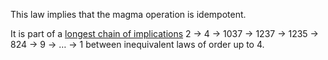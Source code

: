 This law implies that the magma operation is idempotent.

It is part of a [longest chain of implications](https://leanprover.zulipchat.com/#narrow/channel/458659-Equational/topic/Longest.20implication.20chain/near/521750611) 2 → 4 → 1037 → 1237 → 1235 → 824 → 9 → … → 1 between inequivalent laws of order up to 4.
